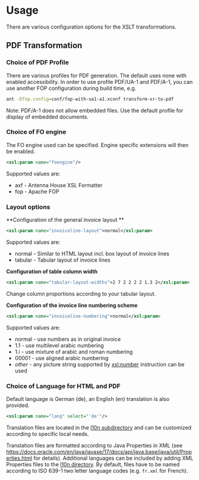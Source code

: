 # Usage

There are various configuration options for the XSLT transformations.

## PDF Transformation

### Choice of PDF Profile

There are various profiles for PDF generation. The default uses none with enabled accessibility. 
In order to use profile PDF/UA-1 and PDF/A-1, you can use another FOP configuration during build time, e.g. 
```bash
ant -Dfop.config=conf/fop-with-ua1-a1.xconf transform-xr-to-pdf
```

Note: PDF/A-1 does not allow embedded files. Use the default profile for display of embedded documents.

### Choice of FO engine 

The FO engine used can be specified. Engine specific extensions will then be enabled. 

```xml
<xsl:param name="foengine"/>
```

Supported values are: 
* axf - Antenna House XSL Formatter
* fop - Apache FOP

### Layout options

**Configuration of the general invoice layout **

```xml
<xsl:param name="invoiceline-layout">normal</xsl:param>
```
Supported values are: 
* normal - Similar to HTML layout incl. box layout of invoice lines 
* tabular - Tabular layout of invoice lines

**Configuration of table column width**

```xml
<xsl:param name="tabular-layout-widths">2 7 2 2 2 2 1.3 2</xsl:param>
```

Change column proportions according to your tabular layout.

**Configuration of the invoice line numbering scheme**

```xml
<xsl:param name="invoiceline-numbering">normal</xsl:param>
```

Supported values are: 
* normal - use numbers as in original invoice 
* 1.1    - use multilevel arabic numbering
* 1.i    - use mixture of arabic and roman numbering
* 00001  - use aligned arabic numbering 
* *other* - any picture string supported by [xsl:number](https://developer.mozilla.org/en-US/docs/Web/XSLT/Element/number) instruction can be used

### Choice of Language for HTML and PDF

Default language is German (de), an English (en) translation is also provided.

```xml
<xsl:param name="lang" select="'de'"/>
```

Translation files are located in the [l10n subdirectory](../src/xsl/l10n/) and can be customized according to specific local needs.

Translation files are formatted according to Java Properties in XML (see https://docs.oracle.com/en/java/javase/17/docs/api/java.base/java/util/Properties.html for details).
Additional languages can be included by adding XML Properties files to the [l10n directory](../src/xsl/l10n/). By default, files have to be named according to ISO 639-1 two letter language codes (e.g. `fr.xml` for French).